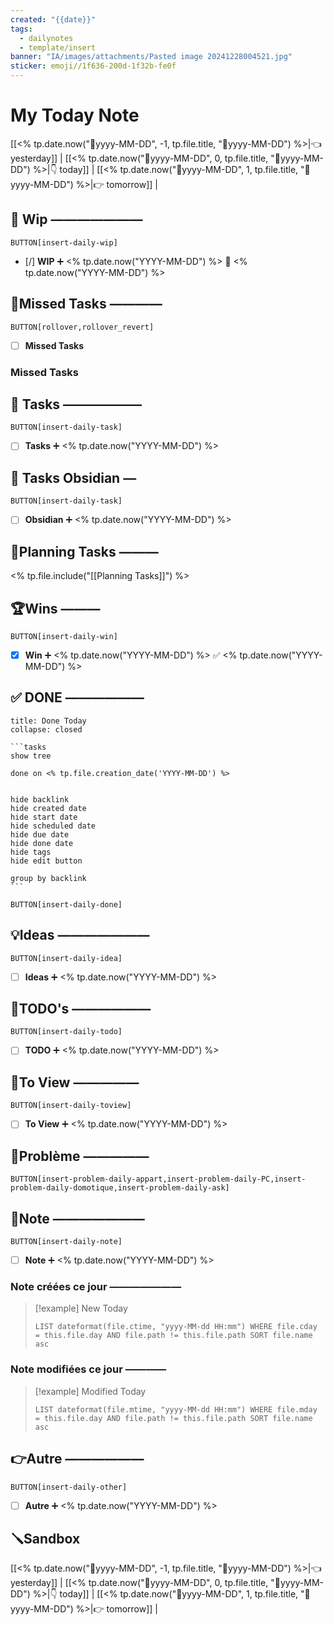 ```yaml
---
created: "{{date}}"
tags:
  - dailynotes
  - template/insert
banner: "IA/images/attachments/Pasted image 20241228004521.jpg"
sticker: emoji//1f636-200d-1f32b-fe0f
---
```

# My Today Note

[[<% tp.date.now("📒yyyy-MM-DD", -1, tp.file.title, "📒yyyy-MM-DD") %>|👈 yesterday]] | [[<% tp.date.now("📒yyyy-MM-DD", 0, tp.file.title, "📒yyyy-MM-DD") %>|👇 today]] | [[<% tp.date.now("📒yyyy-MM-DD", 1, tp.file.title, "📒yyyy-MM-DD") %>|👉 tomorrow]] |

## 🚧 Wip ———————

`BUTTON[insert-daily-wip]`
 
 - [/] **WIP** ➕ <% tp.date.now("YYYY-MM-DD") %> 🛫 <% tp.date.now("YYYY-MM-DD") %>


## 🥷Missed Tasks ————

`BUTTON[rollover,rollover_revert]`

- [ ] **Missed Tasks**
### Missed Tasks



## 🚀 Tasks ——————

 `BUTTON[insert-daily-task]`
 
 - [ ] **Tasks** ➕ <% tp.date.now("YYYY-MM-DD") %>
 

## 🚀 Tasks Obsidian — 

`BUTTON[insert-daily-task]`

- [ ] **Obsidian** ➕ <% tp.date.now("YYYY-MM-DD") %>


## 📅Planning Tasks ———
<% tp.file.include("[[Planning Tasks]]") %>

## 🏆Wins ———

`BUTTON[insert-daily-win]`

 - [x] **Win**  ➕ <% tp.date.now("YYYY-MM-DD") %> ✅ <% tp.date.now("YYYY-MM-DD") %>

## ✅ DONE ——————

``````ad-tip
title: Done Today
collapse: closed

```tasks
show tree 

done on <% tp.file.creation_date('YYYY-MM-DD') %>


hide backlink
hide created date
hide start date
hide scheduled date
hide due date
hide done date
hide tags
hide edit button

group by backlink
```

``````

 `BUTTON[insert-daily-done]`
 


## 💡Ideas ———————

 `BUTTON[insert-daily-idea]`

 - [ ] **Ideas**  ➕ <% tp.date.now("YYYY-MM-DD") %>
 

## 📎TODO's ——————

`BUTTON[insert-daily-todo]`

- [ ] **TODO**  ➕ <% tp.date.now("YYYY-MM-DD") %>
 

## 👀To View —————

`BUTTON[insert-daily-toview]`

- [ ] **To View**  ➕ <% tp.date.now("YYYY-MM-DD") %>


## 🚨Problème —————

`BUTTON[insert-problem-daily-appart,insert-problem-daily-PC,insert-problem-daily-domotique,insert-problem-daily-ask]`


## 📝Note ———————

`BUTTON[insert-daily-note]`

- [ ] **Note**  ➕ <% tp.date.now("YYYY-MM-DD") %>

### Note créées ce jour ———————
> [!example] New Today
> ```dataview
> LIST dateformat(file.ctime, "yyyy-MM-dd HH:mm") WHERE file.cday = this.file.day AND file.path != this.file.path SORT file.name asc
> ```
> 
### Note modifiées ce jour ————
> [!example] Modified Today
> ```dataview 
> LIST dateformat(file.mtime, "yyyy-MM-dd HH:mm") WHERE file.mday = this.file.day AND file.path != this.file.path SORT file.name asc
> ```
> 


## 👉Autre ——————

`BUTTON[insert-daily-other]`

- [ ] **Autre**  ➕ <% tp.date.now("YYYY-MM-DD") %>

## 🪛Sandbox 







[[<% tp.date.now("📒yyyy-MM-DD", -1, tp.file.title, "📒yyyy-MM-DD") %>|👈 yesterday]] | [[<% tp.date.now("📒yyyy-MM-DD", 0, tp.file.title, "📒yyyy-MM-DD") %>|👇 today]] | [[<% tp.date.now("📒yyyy-MM-DD", 1, tp.file.title, "📒yyyy-MM-DD") %>|👉 tomorrow]] |
